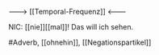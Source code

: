 ---> [[Temporal-Frequenz]] <---


NIC: [[nie]][[mal]]! Das will ich sehen.


  

#Adverb, [[ohnehin]], [[Negationspartikel]]